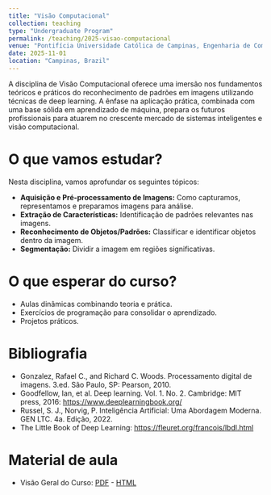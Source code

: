 ```yaml
---
title: "Visão Computacional"
collection: teaching
type: "Undergraduate Program"
permalink: /teaching/2025-visao-computacional
venue: "Pontifícia Universidade Católica de Campinas, Engenharia de Computação"
date: 2025-11-01
location: "Campinas, Brazil"
---
```


A disciplina de Visão Computacional oferece uma imersão nos fundamentos teóricos e práticos do reconhecimento de padrões em imagens utilizando técnicas de deep learning. A ênfase na aplicação prática, combinada com uma base sólida em aprendizado de máquina, prepara os futuros profissionais para atuarem no crescente mercado de sistemas inteligentes e visão computacional. 

# O que vamos estudar?

Nesta disciplina, vamos aprofundar os seguintes tópicos:

*   **Aquisição e Pré-processamento de Imagens:** Como capturamos, representamos e preparamos imagens para análise.
*   **Extração de Características:** Identificação de padrões relevantes nas imagens.
*   **Reconhecimento de Objetos/Padrões:** Classificar e identificar objetos dentro da imagem.
*   **Segmentação:** Dividir a imagem em regiões significativas.

# O que esperar do curso?
- Aulas dinâmicas combinando teoria e prática.
- Exercícios de programação para consolidar o aprendizado.
- Projetos práticos.

# Bibliografia
 
- Gonzalez, Rafael C., and Richard C. Woods. Processamento digital de imagens. 3.ed. São Paulo, SP: Pearson, 2010.
- Goodfellow, Ian, et al. Deep learning. Vol. 1. No. 2. Cambridge: MIT press, 2016: https://www.deeplearningbook.org/
- Russel, S. J., Norvig, P. Inteligência Artificial: Uma Abordagem Moderna. GEN LTC. 4a. Edição, 2022.
- The Little Book of Deep Learning: https://fleuret.org/francois/lbdl.html

# Material de aula

- Visão Geral do Curso: [PDF](https://denmartins.github.io/files/lectures/2025/VC/00-VC-Organizacao-small.pdf) - [HTML](https://denmartins.github.io/files/lectures/2025/VC/00-VC-Organizacao.html)